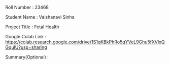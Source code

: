 Roll Number       :   23468

Student Name      :   Vaishanavi Sinha

Project Title     :   Fetal Health

Google Colab Link :  https://colab.research.google.com/drive/1S1qKBkPhRo5qYVeL9Ghu5fXVlxQGquIU?usp=sharing

Summary(Optional) :   
